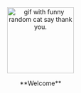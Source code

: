 <div align="center">
<img height="150" src="https://github.com/farelkun/tes/blob/master/tenor.gif" alt="gif with funny random cat say thank you." />
</div>

<p align="center">
**Welcome**
</p>
